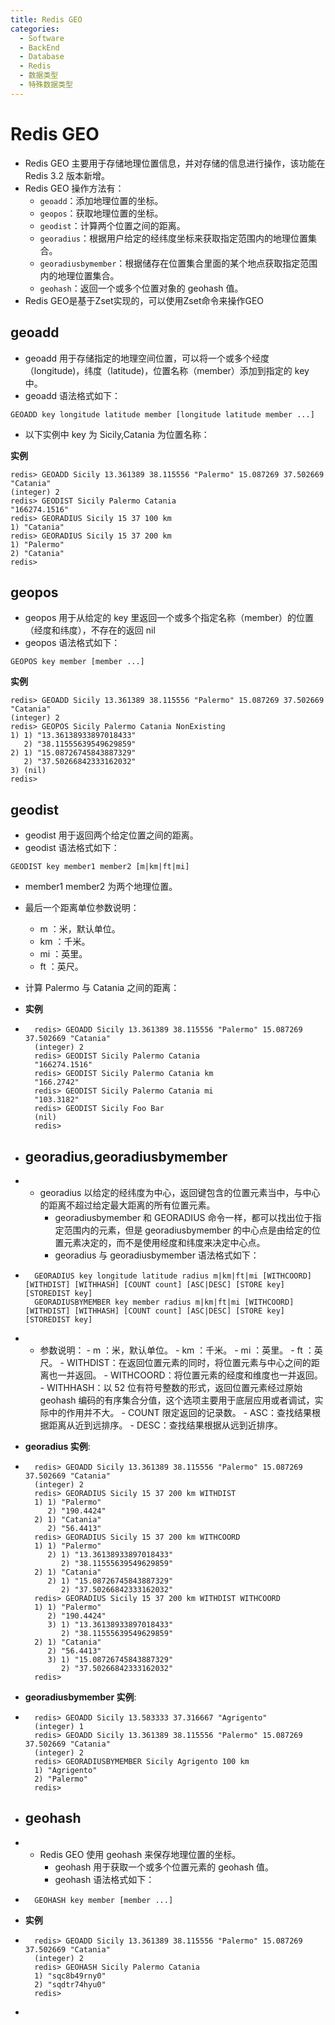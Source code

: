 ```yaml
---
title: Redis GEO
categories:
  - Software
  - BackEnd
  - Database
  - Redis
  - 数据类型
  - 特殊数据类型
---
```

# Redis GEO

- Redis GEO 主要用于存储地理位置信息，并对存储的信息进行操作，该功能在 Redis 3.2 版本新增。
- Redis GEO 操作方法有：
    - `geoadd`：添加地理位置的坐标。
    - `geopos`：获取地理位置的坐标。
    - `geodist`：计算两个位置之间的距离。
    - `georadius`：根据用户给定的经纬度坐标来获取指定范围内的地理位置集合。
    - `georadiusbymember`：根据储存在位置集合里面的某个地点获取指定范围内的地理位置集合。
    - `geohash`：返回一个或多个位置对象的 geohash 值。
- Redis GEO是基于Zset实现的，可以使用Zset命令来操作GEO

## geoadd

- geoadd 用于存储指定的地理空间位置，可以将一个或多个经度（longitude)，纬度（latitude)，位置名称（member）添加到指定的 key 中。
- geoadd 语法格式如下：

```
GEOADD key longitude latitude member [longitude latitude member ...]
```

- 以下实例中 key 为 Sicily,Catania 为位置名称：

**实例**

```
redis> GEOADD Sicily 13.361389 38.115556 "Palermo" 15.087269 37.502669 "Catania"
(integer) 2
redis> GEODIST Sicily Palermo Catania
"166274.1516"
redis> GEORADIUS Sicily 15 37 100 km
1) "Catania"
redis> GEORADIUS Sicily 15 37 200 km
1) "Palermo"
2) "Catania"
redis>
```

## geopos

- geopos 用于从给定的 key 里返回一个或多个指定名称（member）的位置（经度和纬度），不存在的返回 nil
- geopos 语法格式如下：

```
GEOPOS key member [member ...]
```

**实例**

```
redis> GEOADD Sicily 13.361389 38.115556 "Palermo" 15.087269 37.502669 "Catania"
(integer) 2
redis> GEOPOS Sicily Palermo Catania NonExisting
1) 1) "13.36138933897018433"
   2) "38.11555639549629859"
2) 1) "15.08726745843887329"
   2) "37.50266842333162032"
3) (nil)
redis>
```

## geodist

- geodist 用于返回两个给定位置之间的距离。
- geodist 语法格式如下：

```
GEODIST key member1 member2 [m|km|ft|mi]
```

- member1 member2 为两个地理位置。
- 最后一个距离单位参数说明：
    - m ：米，默认单位。
    - km ：千米。
    - mi ：英里。
    - ft ：英尺。
- 计算 Palermo 与 Catania 之间的距离：

- **实例**

- ```
    redis> GEOADD Sicily 13.361389 38.115556 "Palermo" 15.087269 37.502669 "Catania"
    (integer) 2
    redis> GEODIST Sicily Palermo Catania
    "166274.1516"
    redis> GEODIST Sicily Palermo Catania km
    "166.2742"
    redis> GEODIST Sicily Palermo Catania mi
    "103.3182"
    redis> GEODIST Sicily Foo Bar
    (nil)
    redis>
    ```

- ## georadius,georadiusbymember

- - georadius 以给定的经纬度为中心，返回键包含的位置元素当中，与中心的距离不超过给定最大距离的所有位置元素。
    - georadiusbymember 和 GEORADIUS 命令一样，都可以找出位于指定范围内的元素，但是 georadiusbymember 的中心点是由给定的位置元素决定的，而不是使用经度和纬度来决定中心点。
    - georadius 与 georadiusbymember 语法格式如下：

- ```
    GEORADIUS key longitude latitude radius m|km|ft|mi [WITHCOORD] [WITHDIST] [WITHHASH] [COUNT count] [ASC|DESC] [STORE key] [STOREDIST key]
    GEORADIUSBYMEMBER key member radius m|km|ft|mi [WITHCOORD] [WITHDIST] [WITHHASH] [COUNT count] [ASC|DESC] [STORE key] [STOREDIST key]
    ```

- - 参数说明：
        - m ：米，默认单位。
        - km ：千米。
        - mi ：英里。
        - ft ：英尺。
        - WITHDIST：在返回位置元素的同时，将位置元素与中心之间的距离也一并返回。
        - WITHCOORD：将位置元素的经度和维度也一并返回。
        - WITHHASH：以 52 位有符号整数的形式，返回位置元素经过原始 geohash 编码的有序集合分值，这个选项主要用于底层应用或者调试，实际中的作用并不大。
        - COUNT 限定返回的记录数。
        - ASC：查找结果根据距离从近到远排序。
        - DESC：查找结果根据从远到近排序。

- **georadius 实例**:

- ```
    redis> GEOADD Sicily 13.361389 38.115556 "Palermo" 15.087269 37.502669 "Catania"
    (integer) 2
    redis> GEORADIUS Sicily 15 37 200 km WITHDIST
    1) 1) "Palermo"
       2) "190.4424"
    2) 1) "Catania"
       2) "56.4413"
    redis> GEORADIUS Sicily 15 37 200 km WITHCOORD
    1) 1) "Palermo"
       2) 1) "13.36138933897018433"
          2) "38.11555639549629859"
    2) 1) "Catania"
       2) 1) "15.08726745843887329"
          2) "37.50266842333162032"
    redis> GEORADIUS Sicily 15 37 200 km WITHDIST WITHCOORD
    1) 1) "Palermo"
       2) "190.4424"
       3) 1) "13.36138933897018433"
          2) "38.11555639549629859"
    2) 1) "Catania"
       2) "56.4413"
       3) 1) "15.08726745843887329"
          2) "37.50266842333162032"
    redis>
    ```

- **georadiusbymember 实例**:

- ```
    redis> GEOADD Sicily 13.583333 37.316667 "Agrigento"
    (integer) 1
    redis> GEOADD Sicily 13.361389 38.115556 "Palermo" 15.087269 37.502669 "Catania"
    (integer) 2
    redis> GEORADIUSBYMEMBER Sicily Agrigento 100 km
    1) "Agrigento"
    2) "Palermo"
    redis>
    ```

- ## geohash

- - Redis GEO 使用 geohash 来保存地理位置的坐标。
    - geohash 用于获取一个或多个位置元素的 geohash 值。
    - geohash 语法格式如下：

- ```
    GEOHASH key member [member ...]
    ```

- **实例**

- ```
    redis> GEOADD Sicily 13.361389 38.115556 "Palermo" 15.087269 37.502669 "Catania"
    (integer) 2
    redis> GEOHASH Sicily Palermo Catania
    1) "sqc8b49rny0"
    2) "sqdtr74hyu0"
    redis>
    ```

-